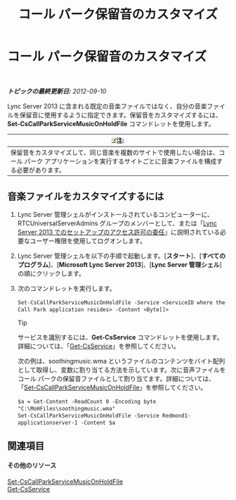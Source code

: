 ﻿---
title: コール パーク保留音のカスタマイズ
TOCTitle: コール パーク保留音のカスタマイズ
ms:assetid: 3d78e6f9-a4ae-49f4-a89f-4515acb49dac
ms:mtpsurl: https://technet.microsoft.com/ja-jp/library/JJ688031(v=OCS.15)
ms:contentKeyID: 49886925
ms.date: 05/19/2016
mtps_version: v=OCS.15
ms.translationtype: HT
---

# コール パーク保留音のカスタマイズ

 

_**トピックの最終更新日:** 2012-09-10_

Lync Server 2013 に含まれる既定の音楽ファイルではなく、自分の音楽ファイルを保留音に使用するように指定できます。保留音をカスタマイズするには、**Set-CsCallParkServiceMusicOnHoldFile** コマンドレットを使用します。

<table>
<thead>
<tr class="header">
<th><img src="images/Gg412781.note(OCS.15).gif" title="note" alt="note" />注:</th>
</tr>
</thead>
<tbody>
<tr class="odd">
<td>保留音をカスタマイズして、同じ音楽を複数のサイトで使用したい場合は、コール パーク アプリケーションを実行するサイトごとに音楽ファイルを構成する必要があります。</td>
</tr>
</tbody>
</table>


## 音楽ファイルをカスタマイズするには

1.  Lync Server 管理シェルがインストールされているコンピューターに、RTCUniversalServerAdmins グループのメンバーとして、または「[Lync Server 2013 でのセットアップのアクセス許可の委任](lync-server-2013-delegate-setup-permissions.md)」に説明されている必要なユーザー権限を使用してログオンします。

2.  Lync Server 管理シェルを以下の手順で起動します。\[**スタート**\]、\[**すべてのプログラム**\]、\[**Microsoft Lync Server 2013**\]、\[**Lync Server 管理シェル**\] の順にクリックします。

3.  次のコマンドレットを実行します。
    
        Set-CsCallParkServiceMusicOnHoldFile -Service <ServiceID where the Call Park application resides> -Content <Byte[]>
    

    > [!TIP]
    > サービスを識別するには、<STRONG>Get-CsService</STRONG> コマンドレットを使用します。詳細については、「<A href="get-csservice.md">Get-CsService</A>」を参照してください。

    
    次の例は、soothingmusic.wma というファイルのコンテンツをバイト配列として取得し、変数に割り当てる方法を示しています。次に音声ファイルをコール パークの保留音ファイルとして割り当てます。詳細については、「[Set-CsCallParkServiceMusicOnHoldFile](set-cscallparkservicemusiconholdfile.md)」を参照してください。
    
        $a = Get-Content -ReadCount 0 -Encoding byte "C:\MoHFiles\soothingmusic.wma"
        Set-CsCallParkServiceMusicOnHoldFile -Service Redmond1-applicationserver-1 -Content $a

## 関連項目

#### その他のリソース

[Set-CsCallParkServiceMusicOnHoldFile](set-cscallparkservicemusiconholdfile.md)  
[Get-CsService](get-csservice.md)

